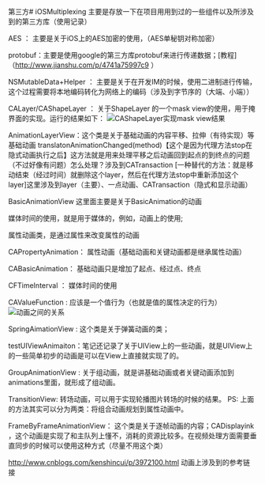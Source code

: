 第三方# iOSMultiplexing 主要是存放一下在项目用用到过的一些组件以及所涉及到的第三方库（使用记录）

AES ： 主要是关于iOS上的AES加密的使用，（AES单秘钥对称加密）

protobuf：主要是使用google的第三方库protobuf来进行传递数据；[教程]（http://www.jianshu.com/p/4741a75997c9 ）

NSMutableData+Helper ： 主要是关于在开发IM的时候，使用二进制进行传输，这个过程需要将本地编码转化为网络上的编码（涉及到字节序的（大端、小端））

CALayer/CAShapeLayer ： 关于ShapeLayer 的一个mask view的使用，用于掩界面的实现。运行的结果如下：
![CAShapeLayer实现mask view结果](https://github.com/helinyu/iOSMultiplexing/blob/master/CALayer/CAShapeLayer/CAShapeLayer/Snip20161227_1.png)

AnimationLayerView：这个类是关于基础动画的内容平移、拉伸（有待实现）等基础动画
translatonAnimationChanged(method)【这个是因为代理方法stop在隐式动画执行之后】这方法就是用来处理平移之后动画回到起点的到终点的问题（不过好像有问题）怎么处理？涉及到CATransaction
[一种替代的方法：就是移动结束（经过时间）就删除这个layer，然后在代理方法stop中重新添加这个layer]这里涉及到layer（主要）、一点动画、CATransaction（隐式和显示动画）

BasicAnimationView 这里面主要是关于BasicAnimation的动画

媒体时间的使用，就是用于媒体的，例如，动画上的使用;

属性动画类，是通过属性来改变属性的动画

CAPropertyAnimation： 属性动画（基础动画和关键动画都是继承属性动画）

CABasicAnimation： 基础动画只是增加了起点、经过点、终点

CFTimeInterval ： 媒体时间的使用

CAValueFunction : 应该是一个值行为（也就是值的属性决定的行为）
![动画之间的关系](https://github.com/helinyu/iOSMultiplexing/blob/master/CALayer/CAShapeLayer/CAShapeLayer/Snip20161229_2.png)

SpringAimationView : 这个类是关于弹簧动画的类；

testUIViewAnimaiton：笔记还记录了关于UIView上的一些动画，就是UIView上的一些简单初步的动画是可以在View上直接就实现了的。

GroupAnimationView : 关于组动画，就是讲基础动画或者关键动画添加到animations里面，就形成了组动画。

TransitionView: 转场动画，可以用于实现轮播图片转场的时候的结果。
PS: 上面的方法其实可以分为两类：将组合动画规划到属性动画中。

FrameByFrameAnimationView： 这个类是关于逐帧动画的内容；CADisplayink ，这个动画是实现了和主队列上懂不，消耗的资源比较多。在视频处理方面需要垂直同步的时候可以使用这种方式（尽量不用这个类）

http://www.cnblogs.com/kenshincui/p/3972100.html 
动画上涉及到的参考链接
